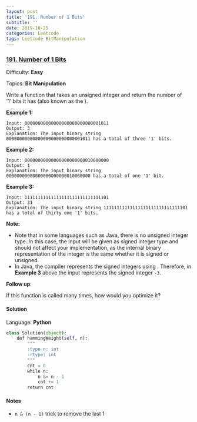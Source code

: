 ```yaml
---
layout: post
title: '191. Number of 1 Bits'
subtitle: ''
date: 2019-10-25
categories: Leetcode
tags: Leetcode BitManipulation
---
```


### [191\. Number of 1 Bits](https://leetcode.com/problems/number-of-1-bits/)

Difficulty: **Easy**

Topics: **Bit Manipulation**

Write a function that takes an unsigned integer and return the number of '1' bits it has (also known as the ).

**Example 1:**

```
Input: 00000000000000000000000000001011
Output: 3
Explanation: The input binary string 00000000000000000000000000001011 has a total of three '1' bits.
```

**Example 2:**

```
Input: 00000000000000000000000010000000
Output: 1
Explanation: The input binary string 00000000000000000000000010000000 has a total of one '1' bit.
```

**Example 3:**

```
Input: 11111111111111111111111111111101
Output: 31
Explanation: The input binary string 11111111111111111111111111111101 has a total of thirty one '1' bits.
```

**Note:**

*   Note that in some languages such as Java, there is no unsigned integer type. In this case, the input will be given as signed integer type and should not affect your implementation, as the internal binary representation of the integer is the same whether it is signed or unsigned.
*   In Java, the compiler represents the signed integers using . Therefore, in **Example 3** above the input represents the signed integer `-3`.

**Follow up**:

If this function is called many times, how would you optimize it?


#### Solution

Language: **Python**

```python
class Solution(object):
    def hammingWeight(self, n):
        """
        :type n: int
        :rtype: int
        """
        cnt = 0
        while n:
            n &= n - 1
            cnt += 1
        return cnt
```

#### Notes
- `n & (n - 1)` trick to remove the last 1